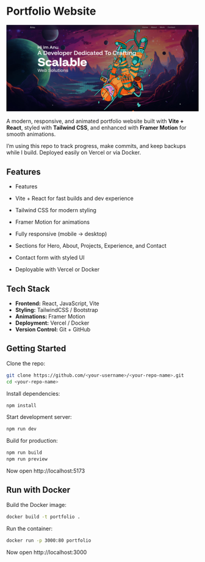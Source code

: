 # Portfolio Website

![preview](photo_2025-09-13_17-35-09.jpg)

A modern, responsive, and animated portfolio website built with **Vite + React**, styled with **Tailwind CSS**, and enhanced with **Framer Motion** for smooth animations.

I’m using this repo to track progress, make commits, and keep backups while I build.
Deployed easily on Vercel or via Docker.

## Features

- Features

- Vite + React for fast builds and dev experience

- Tailwind CSS for modern styling

- Framer Motion for animations

- Fully responsive (mobile → desktop)

- Sections for Hero, About, Projects, Experience, and Contact

- Contact form with styled UI

- Deployable with Vercel or Docker

## Tech Stack

- **Frontend:** React, JavaScript, Vite
- **Styling:** TailwindCSS / Bootstrap
- **Animations:** Framer Motion
- **Deployment:** Vercel / Docker
- **Version Control:** Git + GitHub

## Getting Started

Clone the repo:

```bash
git clone https://github.com/<your-username>/<your-repo-name>.git
cd <your-repo-name>
```

Install dependencies:

```bash
npm install
```

Start development server:

```bash
npm run dev
```

Build for production:

```bash
npm run build
npm run preview
```

Now open http://localhost:5173

## Run with Docker

Build the Docker image:

```bash
docker build -t portfolio .
```

Run the container:

```bash
docker run -p 3000:80 portfolio
```

Now open http://localhost:3000
